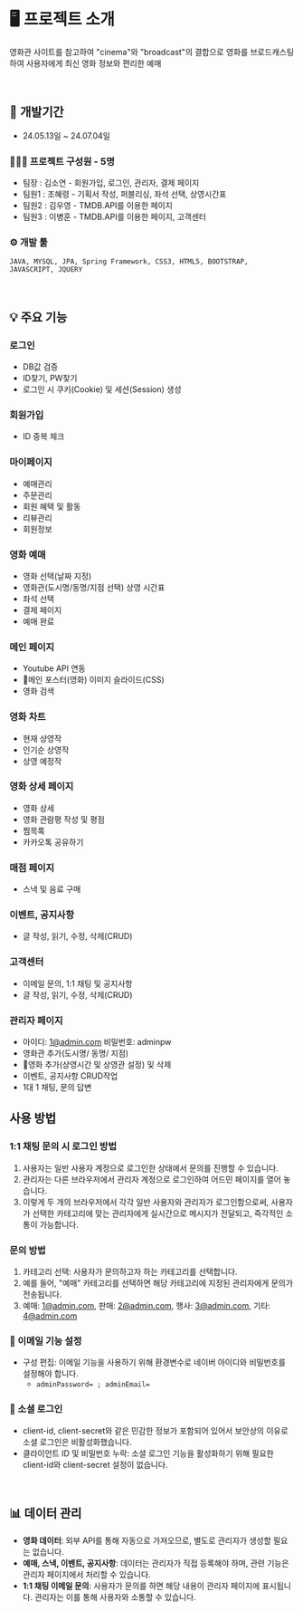 # 🖥️ 프로젝트 소개
영화관 사이트를 참고하여 "cinema"와 "broadcast"의 결합으로 영화를 브로드캐스팅하여 사용자에게 최신 영화 정보와 편리한 예매

<br/>

## 📆 개발기간
* 24.05.13일 ~ 24.07.04일

### 👨‍👩‍👦 프로젝트 구성원 - 5명
* 팀장 : 김소연 - 회원가입, 로그인, 관리자, 결제 페이지
* 팀원1 : 조혜령 - 기획서 작성, 퍼블리싱, 좌석 선택, 상영시간표
* 팀원2 : 김우영 - TMDB.API를 이용한 페이지
* 팀원3 : 이병훈 - TMDB.API를 이용한 페이지, 고객센터           

### ⚙️ 개발 툴

```
JAVA, MYSQL, JPA, Spring Framework, CSS3, HTML5, BOOTSTRAP, JAVASCRIPT, JQUERY
```

<br/>

## 💡 주요 기능

### 로그인
* DB값 검증
* ID찾기, PW찾기
* 로그인 시 쿠키(Cookie) 및 세션(Session) 생성
  
### 회원가입
* ID 중복 체크

### 마이페이지
* 예매관리
* 주문관리
* 회원 혜택 및 활동
* 리뷰관리
* 회원정보 

### 영화 예매
* 영화 선택(날짜 지정)
* 영화관(도시명/동명/지점 선택) 상영 시간표
* 좌석 선택
* 결제 페이지
* 예매 완료

### 메인 페이지
* Youtube API 연동
* 메인 포스터(영화) 이미지 슬라이드(CSS)
* 영화 검색

### 영화 차트
* 현재 상영작
* 인기순 상영작
* 상영 예정작

### 영화 상세 페이지
* 영화 상세
* 영화 관람평 작성 및 평점
* 찜목록
* 카카오톡 공유하기

### 매점 페이지
* 스낵 및 음료 구매

### 이벤트, 공지사항
* 글 작성, 읽기, 수정, 삭제(CRUD)

### 고객센터
* 이메일 문의, 1:1 채팅 및 공지사항
* 글 작성, 읽기, 수정, 삭제(CRUD)

### 관리자 페이지
* 아이디: 1@admin.com 비밀번호: adminpw
* 영화관 추가(도시명/ 동명/ 지점)
* 영화 추가(상영시간 및 상영관 설정) 및 삭제
* 이벤트, 공지사항 CRUD작업
* 1대 1 채팅, 문의 답변

## 사용 방법

### 1:1 채팅 문의 시 로그인 방법
1. 사용자는 일반 사용자 계정으로 로그인한 상태에서 문의를 진행할 수 있습니다.
2. 관리자는 다른 브라우저에서 관리자 계정으로 로그인하여 어드민 페이지를 열어 놓습니다.
3. 이렇게 두 개의 브라우저에서 각각 일반 사용자와 관리자가 로그인함으로써, 사용자가 선택한 카테고리에 맞는 관리자에게 실시간으로 메시지가 전달되고, 즉각적인 소통이 가능합니다.

### 문의 방법
1. 카테고리 선택: 사용자가 문의하고자 하는 카테고리를 선택합니다.
2. 예를 들어, "예매" 카테고리를 선택하면 해당 카테고리에 지정된 관리자에게 문의가 전송됩니다.
3. 예매: 1@admin.com, 판매: 2@admin.com, 행사: 3@admin.com, 기타: 4@admin.com

### 📧 이메일 기능 설정
- 구성 편집: 이메일 기능을 사용하기 위해 환경변수로 네이버 아이디와 비밀번호를 설정해야 합니다.
    - `adminPassword= ; adminEmail=`

### 🚫 소셜 로그인
- client-id, client-secret와 같은 민감한 정보가 포함되어 있어서 보안상의 이유로 소셜 로그인은 비활성화했습니다.
- 클라이언트 ID 및 비밀번호 누락: 소셜 로그인 기능을 활성화하기 위해 필요한 client-id와 client-secret 설정이 없습니다.
  
<br/>

## 📊 데이터 관리
- **영화 데이터**: 외부 API를 통해 자동으로 가져오므로, 별도로 관리자가 생성할 필요는 없습니다.
- **예매, 스낵, 이벤트, 공지사항**: 데이터는 관리자가 직접 등록해야 하며, 관련 기능은 관리자 페이지에서 처리할 수 있습니다.
- **1:1 채팅 이메일 문의**: 사용자가 문의를 하면 해당 내용이 관리자 페이지에 표시됩니다. 관리자는 이를 통해 사용자와 소통할 수 있습니다.

